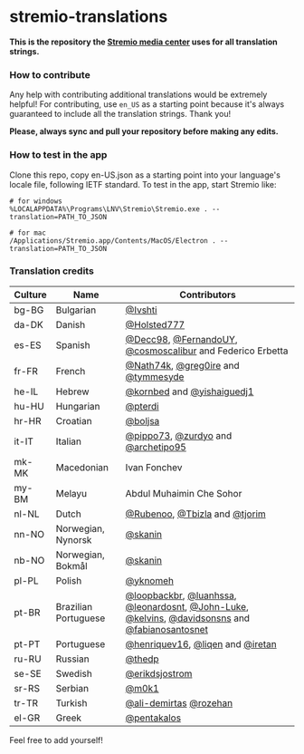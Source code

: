 # stremio-translations

**This is the repository the [Stremio media center](http://www.strem.io) uses
for all translation strings.**

### How to contribute

Any help with contributing additional translations would be extremely helpful!
For contributing, use `en_US` as a starting point because it's always
guaranteed to include all the translation strings.
Thank you!

**Please, always sync and pull your repository before making any edits.**

### How to test in the app

Clone this repo, copy en-US.json as a starting point into your language's
locale file, following IETF standard. To test in the app, start Stremio like:
```
# for windows
%LOCALAPPDATA%\Programs\LNV\Stremio\Stremio.exe . --translation=PATH_TO_JSON

# for mac
/Applications/Stremio.app/Contents/MacOS/Electron . --translation=PATH_TO_JSON
```

### Translation credits

| Culture   | Name                    | Contributors                                                                                                                                                |
|-----------|-------------------------|---------------------------------------------------------------------------------------------------------------------                                        |
| bg-BG     | Bulgarian               | [@Ivshti](https://github.com/Ivshti)                                                                                                                        |
| da-DK     | Danish                  | [@Holsted777](https://github.com/Holsted777)				                                                                                                |
| es-ES     | Spanish                 | [@Decc98](https://github.com/Decc98), [@FernandoUY](https://github.com/FernandoUY), [@cosmoscalibur](https://github.com/cosmoscalibur) and Federico Erbetta |
| fr-FR     | French                  | [@Nath74k](https://github.com/Nath74k), [@greg0ire](https://github.com/greg0ire) and [@tymmesyde](https://github.com/tymmesyde)			                    |
| he-IL     | Hebrew                  | [@kornbed](https://github.com/kornbed) and [@yishaiguedj1](https://github.com/yishaiguedj1)		                                                            |
| hu-HU     | Hungarian               | [@pterdi](https://github.com/pterdi)				                                                                                                        |
| hr-HR     | Croatian                | [@boljsa](https://github.com/boljsa)                                                                                                                        |
| it-IT     | Italian                 | [@pippo73](https://github.com/pippo73), [@zurdyo](https://github.com/zurdyo) and [@archetipo95](https://github.com/archetipo95)			                    |
| mk-MK     | Macedonian              | Ivan Fonchev				                                                                                                                                |
| my-BM     | Melayu                  | Abdul Muhaimin Che Sohor                                                                                                                                    |
| nl-NL     | Dutch                   | [@Rubenoo](https://github.com/Rubenoo), [@Tbizla](https://github.com/Tbizla) and [@tjorim](https://github.com/tjorim)		                                |
| nn-NO     | Norwegian, Nynorsk      | [@skanin](https://github.com/skanin)				                                                                                                        |
| nb-NO     | Norwegian, Bokmål       | [@skanin](https://github.com/skanin)				                                                                                                        |
| pl-PL     | Polish                  | [@yknomeh](https://github.com/yknomeh)				                                                                                                        |
| pt-BR     | Brazilian Portuguese    | [@loopbackbr](https://github.com/loopbackbr), [@luanhssa](https://github.com/luanhssa), [@leonardosnt](https://github.com/leonardosnt),                                                                                 [@John-Luke](https://github.com/John-Luke), [@kelvins](https://github.com/kelvins), [@davidsonsns](https://github.com/davidsonsns) and                                                                                  [@fabianosantosnet](https://github.com/fabianosantosnet)                                                                                                    |
| pt-PT     | Portuguese              | [@henriquev16](https://github.com/henriquev16), [@liqen](https://github.com/liqen) and [@iretan](https://github.com/iretan)	                                |
| ru-RU     | Russian                 | [@thedp](https://github.com/thedp)					                                                                                                        |
| se-SE     | Swedish                 | [@erikdsjostrom](https://github.com/erikdsjostrom)				                                                                                            |
| sr-RS     | Serbian                 | [@m0k1](https://github.com/m0k1)                                                                                                                            |
| tr-TR     | Turkish                 | [@ali-demirtas](https://github.com/ali-demirtas) [@rozehan](https://github.com/rozehan)				                                                        |
| el-GR     | Greek                   | [@pentakalos](https://github.com/pentakalos)					                                                                                            |

Feel free to add yourself!